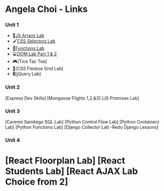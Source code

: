 
# Angela Choi - Links

### Unit 1
* 🔎[JS Arrays Lab](https://github.com/angelamchoi/js-array-lab/blob/main/index.js)
* 🖌[CSS Selectors Lab](https://github.com/angelamchoi/CSS-Selectors_Lab)
* 🎡[Functions Lab](https://github.com/angelamchoi/js-functions-lab)
* 💻[DOM Lab Part 1 & 2](https://github.com/angelamchoi/js-dom-lab)
* 🎮[Tice Tac Toe]
* 💪[CSS Flexbox Grid Lab]
* 💲[jQuery Lab]


### Unit 2
[Express Dev Skills]
[Mongoose Flights 1,2,&3]
[JS Promises Lab]

### Unit 3
[Caremn Sandiego SQL Lab]
[Python Control Flow Lab]
[Python Containers Lab]
[Python Functions Lab]
[Django Collector Lab -Redo Django Lessons]

### Unit 4
[React Floorplan Lab]
[React Students Lab]
[React AJAX Lab Choice from 2]
=======

